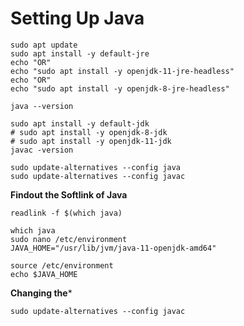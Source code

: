 # Setting Up Java


```
sudo apt update
sudo apt install -y default-jre
echo "OR"
echo "sudo apt install -y openjdk-11-jre-headless"
echo "OR"
echo "sudo apt install -y openjdk-8-jre-headless"

java --version
```
```
sudo apt install -y default-jdk
# sudo apt install -y openjdk-8-jdk
# sudo apt install -y openjdk-11-jdk
javac -version
```
```
sudo update-alternatives --config java
sudo update-alternatives --config javac
```
**Findout the Softlink of Java**
```
readlink -f $(which java)
```
```
which java
sudo nano /etc/environment
JAVA_HOME="/usr/lib/jvm/java-11-openjdk-amd64"
```
```
source /etc/environment
echo $JAVA_HOME
```

**Changing the***
```
sudo update-alternatives --config javac
```
